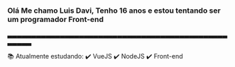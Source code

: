 ### Olá Me chamo Luis Davi, Tenho 16 anos e estou tentando ser um programador Front-end


▃▃▃▃▃▃▃▃▃▃▃▃▃▃▃▃▃▃▃▃▃▃▃▃▃▃▃▃▃▃▃▃▃▃▃▃▃▃▃▃▃▃▃▃▃▃▃▃▃▃▃

:books: Atualmente estudando:
    :heavy_check_mark: VueJS
    :heavy_check_mark: NodeJS
    :heavy_check_mark: Front-end
